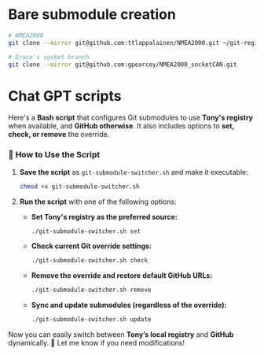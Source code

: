 

# Bare submodule creation

```bash
# NMEA2000
git clone --mirror git@github.com:ttlappalainen/NMEA2000.git ~/git-registry/NMEA2000.git

# Grace's socket branch
git clone --mirror git@github.com:gpearcey/NMEA2000_socketCAN.git
```


# Chat GPT scripts

Here's a **Bash script** that configures Git submodules to use **Tony's registry** when available, and **GitHub otherwise**. It also includes options to **set, check, or remove** the override.

### 📌 **How to Use the Script**
1. **Save the script** as `git-submodule-switcher.sh` and make it executable:
   ```bash
   chmod +x git-submodule-switcher.sh
   ```
2. **Run the script** with one of the following options:

   - **Set Tony's registry as the preferred source:**
     ```bash
     ./git-submodule-switcher.sh set
     ```
   - **Check current Git override settings:**
     ```bash
     ./git-submodule-switcher.sh check
     ```
   - **Remove the override and restore default GitHub URLs:**
     ```bash
     ./git-submodule-switcher.sh remove
     ```
   - **Sync and update submodules (regardless of the override):**
     ```bash
     ./git-submodule-switcher.sh update
     ```

Now you can easily switch between **Tony’s local registry** and **GitHub** dynamically. 🚀 Let me know if you need modifications!
